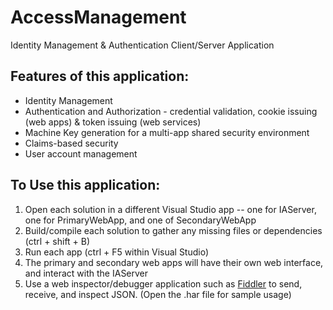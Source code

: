 # AccessManagement
Identity Management &amp; Authentication Client/Server Application

## Features of this application:
- Identity Management
- Authentication and Authorization - credential validation, cookie issuing (web apps) &amp; token issuing (web services)
- Machine Key generation for a multi-app shared security environment
- Claims-based security
- User account management


## To Use this application:

1. Open each solution in a different Visual Studio app -- one for IAServer, one for PrimaryWebApp, and one of SecondaryWebApp
2. Build/compile each solution to gather any missing files or dependencies (ctrl + shift + B)
3. Run each app (ctrl + F5 within Visual Studio)
3. The primary and secondary web apps will have their own web interface, and interact with the IAServer
4. Use a web inspector/debugger application such as [Fiddler](https://www.telerik.com/fiddler) to send, receive, and inspect JSON. (Open the .har file for sample usage)
